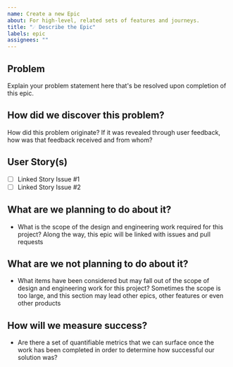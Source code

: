 ```yaml
---
name: Create a new Epic
about: For high-level, related sets of features and journeys.
title: "☄️ Describe the Epic"
labels: epic
assignees: ""
---
```


## Problem

Explain your problem statement here that's be resolved upon completion of this epic.

## How did we discover this problem?

How did this problem originate? If it was revealed through user feedback, how was that feedback received and from whom?

## User Story(s)

-   [ ] Linked Story Issue #1
-   [ ] Linked Story Issue #2

## What are we planning to do about it?

-   What is the scope of the design and engineering work required for this project?
    Along the way, this epic will be linked with issues and pull requests

## What are we not planning to do about it?

-   What items have been considered but may fall out of the scope of design and engineering work for this project?
    Sometimes the scope is too large, and this section may lead other epics, other features or even other products

## How will we measure success?

-   Are there a set of quantifiable metrics that we can surface once the work has been completed in order to determine how successful our solution was?
